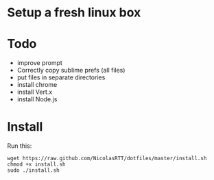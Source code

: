 # Setup a fresh linux box

# Todo
- improve prompt
- Correctly copy sublime prefs (all files)
- put files in separate directories
- install chrome
- install Vert.x
- install Node.js


# Install
Run this:

    wget https://raw.github.com/NicolasRTT/dotfiles/master/install.sh
    chmod +x install.sh
    sudo ./install.sh

